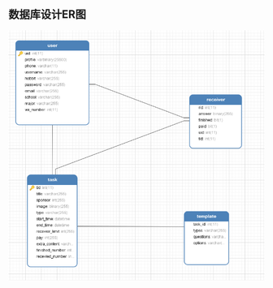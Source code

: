 ##  数据库设计ER图
![数据库ER图](https://github.com/sysucodingfarmers/MakeMoney/blob/master/doc/Documents/pictures/%E6%95%B0%E6%8D%AE%E5%BA%93.png)


